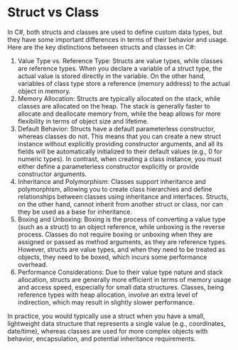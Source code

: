 # Struct vs Class

In C#, both structs and classes are used to define custom data types, but they have some important differences in terms of their behavior and usage. Here are the key distinctions between structs and classes in C#:

1. Value Type vs. Reference Type: Structs are value types, while classes are reference types. When you declare a variable of a struct type, the actual value is stored directly in the variable. On the other hand, variables of class type store a reference (memory address) to the actual object in memory.
2. Memory Allocation: Structs are typically allocated on the stack, while classes are allocated on the heap. The stack is generally faster to allocate and deallocate memory from, while the heap allows for more flexibility in terms of object size and lifetime.
3. Default Behavior: Structs have a default parameterless constructor, whereas classes do not. This means that you can create a new struct instance without explicitly providing constructor arguments, and all its fields will be automatically initialized to their default values (e.g., 0 for numeric types). In contrast, when creating a class instance, you must either define a parameterless constructor explicitly or provide constructor arguments.
4. Inheritance and Polymorphism: Classes support inheritance and polymorphism, allowing you to create class hierarchies and define relationships between classes using inheritance and interfaces. Structs, on the other hand, cannot inherit from another struct or class, nor can they be used as a base for inheritance.
5. Boxing and Unboxing: Boxing is the process of converting a value type (such as a struct) to an object reference, while unboxing is the reverse process. Classes do not require boxing or unboxing when they are assigned or passed as method arguments, as they are reference types. However, structs are value types, and when they need to be treated as objects, they need to be boxed, which incurs some performance overhead.
6. Performance Considerations: Due to their value type nature and stack allocation, structs are generally more efficient in terms of memory usage and access speed, especially for small data structures. Classes, being reference types with heap allocation, involve an extra level of indirection, which may result in slightly slower performance.

In practice, you would typically use a struct when you have a small, lightweight data structure that represents a single value (e.g., coordinates, date/time), whereas classes are used for more complex objects with behavior, encapsulation, and potential inheritance requirements.
